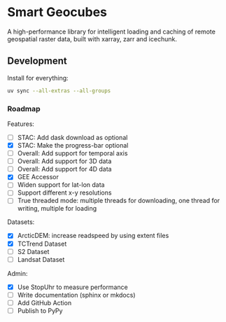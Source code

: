 # Smart Geocubes

A high-performance library for intelligent loading and caching of remote geospatial raster data, built with xarray, zarr and icechunk.

## Development

Install for everything:

```sh
uv sync --all-extras --all-groups
```

### Roadmap

Features:

- [ ] STAC: Add dask download as optional
- [x] STAC: Make the progress-bar optional
- [ ] Overall: Add support for temporal axis
- [ ] Overall: Add support for 3D data
- [ ] Overall: Add support for 4D data
- [X] GEE Accessor
- [ ] Widen support for lat-lon data
- [ ] Support different x-y resolutions
- [ ] True threaded mode: multiple threads for downloading, one thread for writing, multiple for loading

Datasets:

- [X] ArcticDEM: increase readspeed by using extent files
- [X] TCTrend Dataset
- [ ] S2 Dataset
- [ ] Landsat Dataset

Admin:

- [X] Use StopUhr to measure performance
- [ ] Write documentation (sphinx or mkdocs)
- [ ] Add GitHub Action
- [ ] Publish to PyPy
